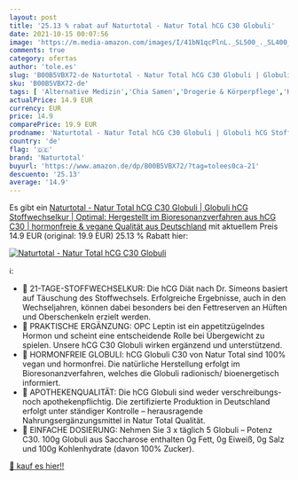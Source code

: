 ```yaml
---
layout: post
title: '25.13 % rabat auf Naturtotal - Natur Total hCG C30 Globuli'
date: 2021-10-15 00:07:56
image: 'https://m.media-amazon.com/images/I/41bN1qcPlnL._SL500_._SL400_.jpg'
comments: true
category: ofertas
author: 'tole.es'
slug: 'B00B5VBX72-de Naturtotal - Natur Total hCG C30 Globuli | Globuli hCG...'
sku: 'B00B5VBX72-de'
tags: [ 'Alternative Medizin','Chia Samen','Drogerie & Körperpflege','Homöopathische Einzelwirkstoffe','Medizin & Erste Hilfe','Pflanzliche Ergänzungsmittel','Vitamine, Mineralien & Ergänzungsmittel','naturtotal', ]
actualPrice: 14.9 EUR
currency: EUR
price: 14.9
comparePrice: 19.9 EUR
prodname: 'Naturtotal - Natur Total hCG C30 Globuli | Globuli hCG Stoffwechselkur | Optimal: Hergestellt im Bioresonanzverfahren aus hCG C30 | hormonfreie & vegane Qualität aus Deutschland'
country: 'de'
flag: '🇩🇪'
brand: 'Naturtotal'
buyurl: 'https://www.amazon.de/dp/B00B5VBX72/?tag=tolees0ca-21'
descuento: '25.13'
average: '14.9'
---
```


Es gibt ein [Naturtotal - Natur Total hCG C30 Globuli | Globuli hCG Stoffwechselkur | Optimal: Hergestellt im Bioresonanzverfahren aus hCG C30 | hormonfreie & vegane Qualität aus Deutschland](https://www.amazon.de/dp/B00B5VBX72/?tag=tolees0ca-21) mit aktuellem Preis 14.9 EUR (original: 19.9 EUR) 25.13 % Rabatt hier:

[![Naturtotal - Natur Total hCG C30 Globuli](https://m.media-amazon.com/images/I/41bN1qcPlnL._SL500_._SL400_.jpg)](https://www.amazon.de/dp/B00B5VBX72/?tag=tolees0ca-21)

ℹ️:

- 🌱 21-TAGE-STOFFWECHSELKUR: Die hCG Diät nach Dr. Simeons basiert auf Täuschung des Stoffwechsels. Erfolgreiche Ergebnisse, auch in den Wechseljahren, können dabei besonders bei den Fettreserven an Hüften und Oberschenkeln erzielt werden.
- 🌱 PRAKTISCHE ERGÄNZUNG: OPC Leptin ist ein appetitzügelndes Hormon und scheint eine entscheidende Rolle bei Übergewicht zu spielen. Unsere hCG C30 Globuli wirken ergänzend und unterstützend.
- 🌱 HORMONFREIE GLOBULI: hCG Globuli C30 von Natur Total sind 100% vegan und hormonfrei. Die natürliche Herstellung erfolgt im Bioresonanzverfahren, welches die Globuli radionisch/ bioenergetisch informiert.
- 🌱 APOTHEKENQUALITÄT: Die hCG Globuli sind weder verschreibungs- noch apothekenpflichtig. Die zertifizierte Produktion in Deutschland erfolgt unter ständiger Kontrolle – herausragende Nahrungsergänzungsmittel in Natur Total Qualität.
- 🌱 EINFACHE DOSIERUNG: Nehmen Sie 3 x täglich 5 Globuli – Potenz C30. 100g Globuli aus Saccharose enthalten 0g Fett, 0g Eiweiß, 0g Salz und 100g Kohlenhydrate (davon 100% Zucker).

[🛒 kauf es hier!!](https://www.amazon.de/dp/B00B5VBX72/?tag=tolees0ca-21)

